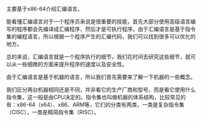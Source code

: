 主要基于x86-64介绍汇编语言。

能看懂汇编语言对于一个程序员来说是很重要的技能，首先大部分使用高级语言编写的程序都会先编译成汇编程序，然后才是可执行程序。由于汇编语言是基于指令集的编程语言，所以根据一个程序产生的汇编代码，我们可以找到很多可以优化的地方。

总的来说，汇编语言就是一个程序执行的细节，我们花时间去研究这些细节，就可以从一些细微的方面来提升程序的速度以及安全性。

由于汇编语言是基于机器的语言，所以我们首先需要来了解一下机器的一些概念。

我们区分两台机器相同还是不同，并非看它的生产厂商和型号，而是看它使用什么指令集，这一般是由CPU决定的。指令集也叫做机器的体系结构，比较常见的有：x86-64（x64）、x86、ARM等，它们的分类有两类，一类是复杂指令集（CISC），一类是精简指令集（RISC）。